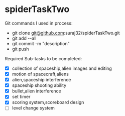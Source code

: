 # spiderTaskTwo
Git commands I used in process:
- git clone git@github.com:suraj32/spiderTaskTwo.git
- git add --all
- git commit -m "description"
- git push

Required Sub-tasks to be completed:
- [x] collection of spaceship,alien images and editing
- [x] motion of spacecraft,aliens
- [x] alien,spaceship interference
- [x] spaceship shooting ability
- [x] bullet,alien interference
- [x] set timer
- [x] scoring system,scoreboard design
- [ ] level change system